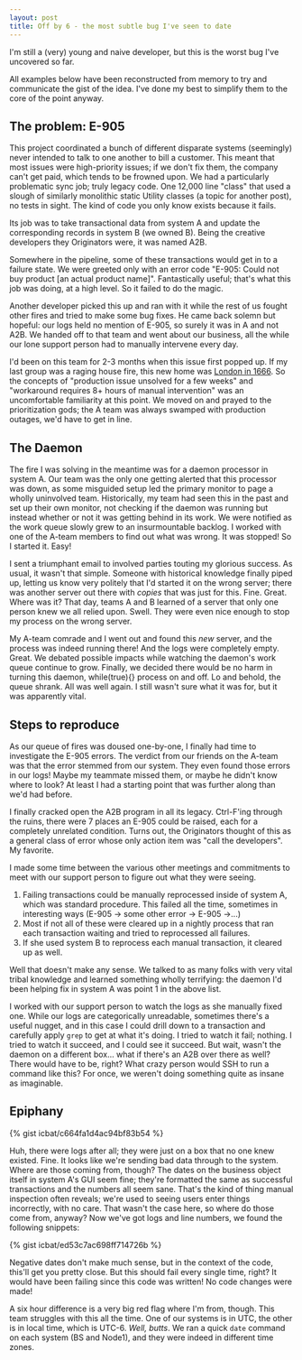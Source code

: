 ```yaml
---
layout: post
title: Off by 6 - the most subtle bug I've seen to date
---
```


I'm still a (very) young and naive developer, but this is the worst bug I've uncovered so far.

All examples below have been reconstructed from memory to try and communicate the gist of the idea. I've done my best to simplify them to the core of the point anyway.

## The problem:  E-905

This project coordinated a bunch of different disparate systems (seemingly) never intended to talk to one another to bill a customer. This meant that most issues were high-priority issues; if we don't fix them, the company can't get paid, which tends to be frowned upon. We had a particularly problematic sync job; truly legacy code. One 12,000 line "class" that used a slough of similarly monolithic static Utility classes (a topic for another post), no tests in sight. The kind of code you only know exists because it fails.

Its job was to take transactional data from system A and update the corresponding records in system B (we owned B). Being the creative developers they Originators were, it was named A2B.

Somewhere in the pipeline, some of these transactions would get in to a failure state. We were greeted only with an error code "E-905:  Could not buy product [an actual product name]". Fantastically useful; that's what this job was doing, at a high level. So it failed to do the magic.

Another developer picked this up and ran with it while the rest of us fought other fires and tried to make some bug fixes. He came back solemn but hopeful:  our logs held no mention of E-905, so surely it was in A and not A2B. We handed off to that team and went about our business, all the while our lone support person had to manually intervene every day.

I'd been on this team for 2-3 months when this issue first popped up. If my last group was a raging house fire, this new home was [London in 1666](https://en.wikipedia.org/wiki/Great_Fire_of_London). So the concepts of "production issue unsolved for a few weeks" and "workaround requires 8+ hours of manual intervention" was an uncomfortable familiarity at this point. We moved on and prayed to the prioritization gods; the A team was always swamped with production outages, we'd have to get in line.

## The Daemon

The fire I was solving in the meantime was for a daemon processor in system A. Our team was the only one getting alerted that this processor was down, as some misguided setup led the primary monitor to page a wholly uninvolved team. Historically, my team had seen this in the past and set up their own monitor, not checking if the daemon was running but instead whether or not it was getting behind in its work. We were notified as the work queue slowly grew to an insurmountable backlog. I worked with one of the A-team members to find out what was wrong. It was stopped! So I started it. Easy!

I sent a triumphant email to involved parties touting my glorious success. As usual, it wasn't that simple. Someone with historical knowledge finally piped up, letting us know very politely that I'd started it on the wrong server; there was another server out there with _copies_ that was just for this. Fine. Great. Where was it? That day, teams A and B learned of a server that only one person knew we all relied upon. Swell. They were even nice enough to stop my process on the wrong server.

My A-team comrade and I went out and found this _new_ server, and the process was indeed running there! And the logs were completely empty. Great. We debated possible impacts while watching the daemon's work queue continue to grow. Finally, we decided there would be no harm in turning this daemon, while(true){} process on and off. Lo and behold, the queue shrank. All was well again. I still wasn't sure what it was for, but it was apparently vital.

## Steps to reproduce

As our queue of fires was doused one-by-one, I finally had time to investigate the E-905 errors. The verdict from our friends on the A-team was that the error stemmed from our system. They even found those errors in our logs! Maybe my teammate missed them, or maybe he didn't know where to look? At least I had a starting point that was further along than we'd had before.

I finally cracked open the A2B program in all its legacy. Ctrl-F'ing through the ruins, there were 7 places an E-905 could be raised, each for a completely unrelated condition. Turns out, the Originators thought of this as a general class of error whose only action item was "call the developers". My favorite.

I made some time between the various other meetings and commitments to meet with our support person to figure out what they were seeing.

1. Failing transactions could be manually reprocessed inside of system A, which was standard procedure. This failed all the time, sometimes in interesting ways (E-905 -> some other error -> E-905 ->...)
2. Most if not all of these were cleared up in a nightly process that ran each transaction waiting and tried to reprocessed all failures.
3. If she used system B to reprocess each manual transaction, it cleared up as well.

Well that doesn't make any sense. We talked to as many folks with very vital tribal knowledge and learned something wholly terrifying:  the daemon I'd been helping fix in system A was point 1 in the above list.

I worked with our support person to watch the logs as she manually fixed one. While our logs are categorically unreadable, sometimes there's a useful nugget, and in this case I could drill down to a transaction and carefully apply `grep` to get at what it's doing. I tried to watch it fail; nothing. I tried to watch it succeed, and I could see it succeed. But wait, wasn't the daemon on a different box... what if there's an A2B over there as well? There would have to be, right? What crazy person would SSH to run a command like this? For once, we weren't doing something quite as insane as imaginable.

## Epiphany

{% gist icbat/c664fa1d4ac94bf83b54 %}

Huh, there were logs after all; they were just on a box that no one knew existed. Fine. It looks like we're sending bad data through to the system. Where are those coming from, though? The dates on the business object itself in system A's GUI seem fine; they're formatted the same as successful transactions and the numbers all seem sane. That's the kind of thing manual inspection often reveals; we're used to seeing users enter things incorrectly, with no care. That wasn't the case here, so where do those come from, anyway? Now we've got logs and line numbers, we found the following snippets:

{% gist icbat/ed53c7ac698ff714726b %}

Negative dates don't make much sense, but in the context of the code, this'll get you pretty close. But this should fail every single time, right? It would have been failing since this code was written! No code changes were made!

A six hour difference is a very big red flag where I'm from, though. This team struggles with this all the time. One of our systems is in UTC, the other is in local time, which is UTC-6. _Well, butts_. We ran a quick `date` command on each system (BS and Node1), and they were indeed in different time zones. 
